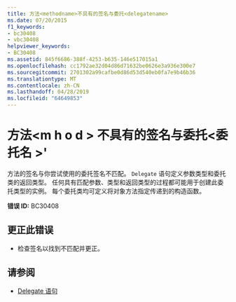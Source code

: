 ```yaml
---
title: 方法<methodname>不具有的签名与委托<delegatename>
ms.date: 07/20/2015
f1_keywords:
- bc30408
- vbc30408
helpviewer_keywords:
- BC30408
ms.assetid: 845f6686-388f-4253-b635-146e517015a1
ms.openlocfilehash: cc1792ae32d04d86d71632be0626e3a936e300e7
ms.sourcegitcommit: 2701302a99cafbe0d86d53d540eb0fa7e9b46b36
ms.translationtype: MT
ms.contentlocale: zh-CN
ms.lasthandoff: 04/28/2019
ms.locfileid: "64649853"
---
```

# <a name="method-methodname-does-not-have-the-same-signature-as-delegate-delegatename"></a>方法\<m h o d > 不具有的签名与委托\<委托名 >'
方法的签名与你尝试使用的委托签名不匹配。 `Delegate` 语句定义参数类型和委托类的返回类型。 任何具有匹配参数、类型和返回类型的过程都可能用于创建此委托类型的实例。 每个委托类均可定义将对象方法指定传递到的构造函数。  
  
 **错误 ID:** BC30408  
  
## <a name="to-correct-this-error"></a>更正此错误  
  
- 检查签名以找到不匹配并更正。  
  
## <a name="see-also"></a>请参阅

- [Delegate 语句](../../visual-basic/language-reference/statements/delegate-statement.md)

